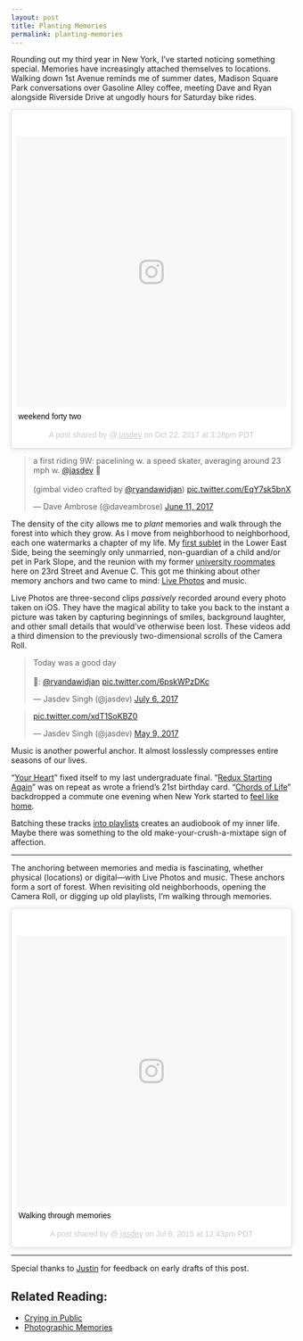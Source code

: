 ```yaml
---
layout: post
title: Planting Memories
permalink: planting-memories
---
```


Rounding out my third year in New York, I’ve started noticing something special. Memories have increasingly attached themselves to locations. Walking down 1st Avenue reminds me of summer dates, Madison Square Park conversations over Gasoline Alley coffee, meeting Dave and Ryan alongside Riverside Drive at ungodly hours for Saturday bike rides.

<blockquote class="instagram-media" data-instgrm-captioned data-instgrm-permalink="https://www.instagram.com/p/BakSvTGAdVf/" data-instgrm-version="8" style=" background:#FFF; border:0; border-radius:3px; box-shadow:0 0 1px 0 rgba(0,0,0,0.5),0 1px 10px 0 rgba(0,0,0,0.15); margin: 1px; max-width:658px; padding:0; width:99.375%; width:-webkit-calc(100% - 2px); width:calc(100% - 2px);"><div style="padding:8px;"> <div style=" background:#F8F8F8; line-height:0; margin-top:40px; padding:50.0% 0; text-align:center; width:100%;"> <div style=" background:url(data:image/png;base64,iVBORw0KGgoAAAANSUhEUgAAACwAAAAsCAMAAAApWqozAAAABGdBTUEAALGPC/xhBQAAAAFzUkdCAK7OHOkAAAAMUExURczMzPf399fX1+bm5mzY9AMAAADiSURBVDjLvZXbEsMgCES5/P8/t9FuRVCRmU73JWlzosgSIIZURCjo/ad+EQJJB4Hv8BFt+IDpQoCx1wjOSBFhh2XssxEIYn3ulI/6MNReE07UIWJEv8UEOWDS88LY97kqyTliJKKtuYBbruAyVh5wOHiXmpi5we58Ek028czwyuQdLKPG1Bkb4NnM+VeAnfHqn1k4+GPT6uGQcvu2h2OVuIf/gWUFyy8OWEpdyZSa3aVCqpVoVvzZZ2VTnn2wU8qzVjDDetO90GSy9mVLqtgYSy231MxrY6I2gGqjrTY0L8fxCxfCBbhWrsYYAAAAAElFTkSuQmCC); display:block; height:44px; margin:0 auto -44px; position:relative; top:-22px; width:44px;"></div></div> <p style=" margin:8px 0 0 0; padding:0 4px;"> <a href="https://www.instagram.com/p/BakSvTGAdVf/" style=" color:#000; font-family:Arial,sans-serif; font-size:14px; font-style:normal; font-weight:normal; line-height:17px; text-decoration:none; word-wrap:break-word;" target="_blank">weekend forty two</a></p> <p style=" color:#c9c8cd; font-family:Arial,sans-serif; font-size:14px; line-height:17px; margin-bottom:0; margin-top:8px; overflow:hidden; padding:8px 0 7px; text-align:center; text-overflow:ellipsis; white-space:nowrap;">A post shared by @<a href="https://www.instagram.com/jasdev/" style=" color:#c9c8cd; font-family:Arial,sans-serif; font-size:14px; font-style:normal; font-weight:normal; line-height:17px;" target="_blank"> jasdev</a> on <time style=" font-family:Arial,sans-serif; font-size:14px; line-height:17px;" datetime="2017-10-22T22:28:54+00:00">Oct 22, 2017 at 3:28pm PDT</time></p></div></blockquote> <script async defer src="//www.instagram.com/embed.js"></script>

<blockquote class="twitter-video" data-lang="en"><p lang="en" dir="ltr">a first riding 9W: pacelining w. a speed skater, averaging around 23 mph w. <a href="https://twitter.com/jasdev?ref_src=twsrc%5Etfw">@jasdev</a> 💨<br><br>(gimbal video crafted by <a href="https://twitter.com/ryandawidjan?ref_src=twsrc%5Etfw">@ryandawidjan</a>) <a href="https://t.co/EqY7sk5bnX">pic.twitter.com/EqY7sk5bnX</a></p>&mdash; Dave Ambrose (@daveambrose) <a href="https://twitter.com/daveambrose/status/873941633183735809?ref_src=twsrc%5Etfw">June 11, 2017</a></blockquote> <script async src="https://platform.twitter.com/widgets.js" charset="utf-8"></script> 

The density of the city allows me to _plant_ memories and walk through the forest into which they grow. As I move from neighborhood to neighborhood, each one watermarks a chapter of my life. My [first sublet](https://twitter.com/jasdev/status/637401939555274752) in the Lower East Side, being the seemingly only unmarried, non-guardian of a child and/or pet in Park Slope, and the reunion with my former [university roommates](https://www.instagram.com/p/BcKtUATA9YT) here on 23rd Street and Avenue C. This got me thinking about other memory anchors and two came to mind: [Live Photos](https://support.apple.com/en-us/HT207310) and music.

Live Photos are three-second clips _passively_ recorded around every photo taken on iOS. They have the magical ability to take you back to the instant a picture was taken by capturing beginnings of smiles, background laughter, and other small details that would’ve otherwise been lost. These videos add a third dimension to the previously two-dimensional scrolls of the Camera Roll.

<blockquote class="twitter-tweet" data-lang="en"><p lang="en" dir="ltr">Today was a good day<br><br>📸: <a href="https://twitter.com/ryandawidjan?ref_src=twsrc%5Etfw">@ryandawidjan</a> <a href="https://t.co/6pskWPzDKc">pic.twitter.com/6pskWPzDKc</a></p>&mdash; Jasdev Singh (@jasdev) <a href="https://twitter.com/jasdev/status/882764346505474049?ref_src=twsrc%5Etfw">July 6, 2017</a></blockquote> <script async src="https://platform.twitter.com/widgets.js" charset="utf-8"></script> 

<blockquote class="twitter-tweet" data-lang="en"><p lang="und" dir="ltr"><a href="https://t.co/xdT1SoKBZ0">pic.twitter.com/xdT1SoKBZ0</a></p>&mdash; Jasdev Singh (@jasdev) <a href="https://twitter.com/jasdev/status/861745878951964672?ref_src=twsrc%5Etfw">May 9, 2017</a></blockquote> <script async src="https://platform.twitter.com/widgets.js" charset="utf-8"></script>

Music is another powerful anchor. It almost losslessly compresses entire seasons of our lives.

“[Your Heart](https://soundcloud.com/quylong/dirty-south-joe-gil-your-heart)” fixed itself to my last undergraduate final. “[Redux Starting Again](https://soundcloud.com/jasdev-singh/dubvision-vs-east-young-redux)” was on repeat as wrote a friend’s 21st birthday card. “[Chords of Life](https://soundcloud.com/zerothree-music/tim-mason-chords-of-life-realprog-v3-out-friday)” backdropped a commute one evening when New York started to [feel like home](https://twitter.com/jasdev/status/788543352736186368).

Batching these tracks [into playlists](https://soundcloud.com/jasdev-singh/sets) creates an audiobook of my inner life. Maybe there was something to the old make-your-crush-a-mixtape sign of affection.

---

The anchoring between memories and media is fascinating, whether physical (locations) or digital—with Live Photos and music. These anchors form a sort of forest. When revisiting old neighborhoods, opening the Camera Roll, or digging up old playlists, I’m walking through memories.

<blockquote class="instagram-media" data-instgrm-captioned data-instgrm-permalink="https://www.instagram.com/p/44ybjVta49/" data-instgrm-version="8" style=" background:#FFF; border:0; border-radius:3px; box-shadow:0 0 1px 0 rgba(0,0,0,0.5),0 1px 10px 0 rgba(0,0,0,0.15); margin: 1px; max-width:658px; padding:0; width:99.375%; width:-webkit-calc(100% - 2px); width:calc(100% - 2px);"><div style="padding:8px;"> <div style=" background:#F8F8F8; line-height:0; margin-top:40px; padding:50.0% 0; text-align:center; width:100%;"> <div style=" background:url(data:image/png;base64,iVBORw0KGgoAAAANSUhEUgAAACwAAAAsCAMAAAApWqozAAAABGdBTUEAALGPC/xhBQAAAAFzUkdCAK7OHOkAAAAMUExURczMzPf399fX1+bm5mzY9AMAAADiSURBVDjLvZXbEsMgCES5/P8/t9FuRVCRmU73JWlzosgSIIZURCjo/ad+EQJJB4Hv8BFt+IDpQoCx1wjOSBFhh2XssxEIYn3ulI/6MNReE07UIWJEv8UEOWDS88LY97kqyTliJKKtuYBbruAyVh5wOHiXmpi5we58Ek028czwyuQdLKPG1Bkb4NnM+VeAnfHqn1k4+GPT6uGQcvu2h2OVuIf/gWUFyy8OWEpdyZSa3aVCqpVoVvzZZ2VTnn2wU8qzVjDDetO90GSy9mVLqtgYSy231MxrY6I2gGqjrTY0L8fxCxfCBbhWrsYYAAAAAElFTkSuQmCC); display:block; height:44px; margin:0 auto -44px; position:relative; top:-22px; width:44px;"></div></div> <p style=" margin:8px 0 0 0; padding:0 4px;"> <a href="https://www.instagram.com/p/44ybjVta49/" style=" color:#000; font-family:Arial,sans-serif; font-size:14px; font-style:normal; font-weight:normal; line-height:17px; text-decoration:none; word-wrap:break-word;" target="_blank">Walking through memories</a></p> <p style=" color:#c9c8cd; font-family:Arial,sans-serif; font-size:14px; line-height:17px; margin-bottom:0; margin-top:8px; overflow:hidden; padding:8px 0 7px; text-align:center; text-overflow:ellipsis; white-space:nowrap;">A post shared by @<a href="https://www.instagram.com/jasdev/" style=" color:#c9c8cd; font-family:Arial,sans-serif; font-size:14px; font-style:normal; font-weight:normal; line-height:17px;" target="_blank"> jasdev</a> on <time style=" font-family:Arial,sans-serif; font-size:14px; line-height:17px;" datetime="2015-07-08T19:43:14+00:00">Jul 8, 2015 at 12:43pm PDT</time></p></div></blockquote> <script async defer src="//www.instagram.com/embed.js"></script>

---

Special thanks to [Justin](https://twitter.com/justinmduke) for feedback on early drafts of this post.

## Related Reading:

- [Crying in Public](https://medium.com/@kraykray/crying-in-public-f6e573a79fd1)
- [Photographic Memories](https://512pixels.net/2016/07/photographic-memories/)
